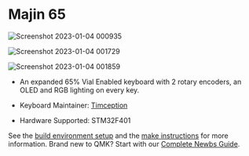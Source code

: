 # Majin 65

![Screenshot 2023-01-04 000935](https://user-images.githubusercontent.com/84595044/210424359-3254fcf8-b0d0-4a4a-89c1-1cdd57e91655.png)

![Screenshot 2023-01-04 001729](https://user-images.githubusercontent.com/84595044/210424398-42a06bd9-2edb-40d6-9c65-fe987c76beae.png)

![Screenshot 2023-01-04 001859](https://user-images.githubusercontent.com/84595044/210424437-ef8edf11-a882-42e7-b4a0-c8508094bcde.png)


* An expanded 65% Vial Enabled keyboard with 2 rotary encoders, an OLED and RGB lighting on every key.

* Keyboard Maintainer: [Timception](https://instagram.com/keykraft)
* Hardware Supported: STM32F401

See the [build environment setup](https://docs.qmk.fm/#/getting_started_build_tools) and the [make instructions](https://docs.qmk.fm/#/getting_started_make_guide) for more information. Brand new to QMK? Start with our [Complete Newbs Guide](https://docs.qmk.fm/#/newbs).
